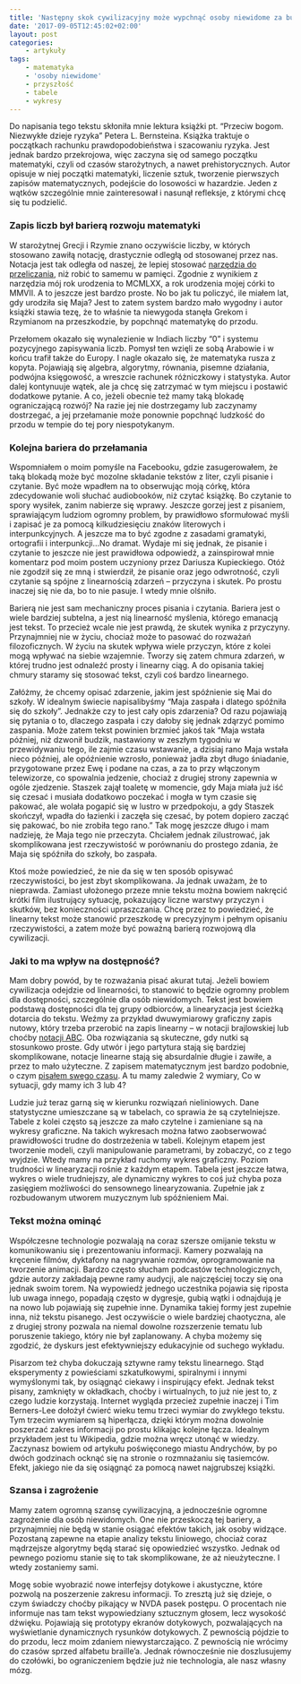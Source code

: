 ```yaml
---
title: 'Następny skok cywilizacyjny może wypchnąć osoby niewidome za burtę'
date: '2017-09-05T12:45:02+02:00'
layout: post
categories:
    - artykuły
tags:
    - matematyka
    - 'osoby niewidome'
    - przyszłość
    - tabele
    - wykresy
---
```


Do napisania tego tekstu skłoniła mnie lektura książki pt. “Przeciw bogom. Niezwykłe dzieje ryzyka” Petera L. Bernsteina. Książka traktuje o początkach rachunku prawdopodobieństwa i szacowaniu ryzyka. Jest jednak bardzo przekrojowa, więc zaczyna się od samego początku matematyki, czyli od czasów starożytnych, a nawet prehistorycznych. Autor opisuje w niej początki matematyki, liczenie sztuk, tworzenie pierwszych zapisów matematycznych, podejście do losowości w hazardzie. Jeden z wątków szczególnie mnie zainteresował i nasunął refleksje, z którymi chcę się tu podzielić.

### Zapis liczb był barierą rozwoju matematyki

W starożytnej Grecji i Rzymie znano oczywiście liczby, w których stosowano zawiłą notację, drastycznie odległą od stosowanej przez nas. Notacja jest tak odległa od naszej, że lepiej stosować [narzędzia do przeliczania](http://lacina.globalnie.com.pl/liczby-rzymskie/), niż robić to samemu w pamięci. Zgodnie z wynikiem z narzędzia mój rok urodzenia to MCMLXX, a rok urodzenia mojej córki to MMVII. A to jeszcze jest bardzo proste. No bo jak tu policzyć, ile miałem lat, gdy urodziła się Maja? Jest to zatem system bardzo mało wygodny i autor książki stawia tezę, że to właśnie ta niewygoda stanęła Grekom i Rzymianom na przeszkodzie, by popchnąć matematykę do przodu.

Przełomem okazało się wynalezienie w Indiach liczby “0” i systemu pozycyjnego zapisywania liczb. Pomysł ten wzięli ze sobą Arabowie i w końcu trafił także do Europy. I nagle okazało się, że matematyka rusza z kopyta. Pojawiają się algebra, algorytmy, równania, pisemne działania, podwójna księgowość, a wreszcie rachunek różniczkowy i statystyka. Autor dalej kontynuuje wątek, ale ja chcę się zatrzymać w tym miejscu i postawić dodatkowe pytanie. A co, jeżeli obecnie też mamy taką blokadę ograniczającą rozwój? Na razie jej nie dostrzegamy lub zaczynamy dostrzegać, a jej przełamanie może ponownie popchnąć ludzkość do przodu w tempie do tej pory niespotykanym.

### Kolejna bariera do przełamania

Wspomniałem o moim pomyśle na Facebooku, gdzie zasugerowałem, że taką blokadą może być mozolne składanie tekstów z liter, czyli pisanie i czytanie. Być może wpadłem na to obserwując moją córkę, która zdecydowanie woli słuchać audiobooków, niż czytać książkę. Bo czytanie to spory wysiłek, zanim nabierze się wprawy. Jeszcze gorzej jest z pisaniem, sprawiającym ludziom ogromny problem, by prawidłowo sformułować myśli i zapisać je za pomocą kilkudziesięciu znaków literowych i interpunkcyjnych. A jeszcze ma to być zgodne z zasadami gramatyki, ortografii i interpunkcji…No dramat. Wydaje mi się jednak, że pisanie i czytanie to jeszcze nie jest prawidłowa odpowiedź, a zainspirował mnie komentarz pod moim postem uczyniony przez Dariusza Kupieckiego. Otóż nie zgodził się ze mną i stwierdził, że pisanie oraz jego odwrotność, czyli czytanie są spójne z linearnością zdarzeń – przyczyna i skutek. Po prostu inaczej się nie da, bo to nie pasuje. I wtedy mnie olśniło.

Barierą nie jest sam mechaniczny proces pisania i czytania. Bariera jest o wiele bardziej subtelna, a jest nią linearność myślenia, którego emanacją jest tekst. To przecież wcale nie jest prawdą, że skutek wynika z przyczyny. Przynajmniej nie w życiu, chociaż może to pasować do rozważań filozoficznych. W życiu na skutek wpływa wiele przyczyn, które z kolei mogą wpływać na siebie wzajemnie. Tworzy się zatem chmura zdarzeń, w której trudno jest odnaleźć prosty i linearny ciąg. A do opisania takiej chmury staramy się stosować tekst, czyli coś bardzo linearnego.

Załóżmy, że chcemy opisać zdarzenie, jakim jest spóźnienie się Mai do szkoły. W idealnym świecie napisalibyśmy “Maja zaspała i dlatego spóźniła się do szkoły”. Jednakże czy to jest cały opis zdarzenia? Od razu pojawiają się pytania o to, dlaczego zaspała i czy dałoby się jednak zdąrzyć pomimo zaspania. Może zatem tekst powinien brzmieć jakoś tak “Maja wstała później, niż dzwonił budzik, nastawiony w zeszłym tygodniu w przewidywaniu tego, ile zajmie czasu wstawanie, a dzisiaj rano Maja wstała nieco później, ale opóźnienie wzrosło, ponieważ jadła zbyt długo śniadanie, przygotowane przez Ewę i podane na czas, a za to przy włączonym telewizorze, co spowalnia jedzenie, chociaż z drugiej strony zapewnia w ogóle zjedzenie. Staszek zajął toaletę w momencie, gdy Maja miała już iść się czesać i musiała dodatkowo poczekać i mogła w tym czasie się pakować, ale wolała pogapić się w lustro w przedpokoju, a gdy Staszek skończył, wpadła do łazienki i zaczęła się czesać, by potem dopiero zacząć się pakować, bo nie zrobiła tego rano.” Tak mogę jeszcze długo i mam nadzieję, że Maja tego nie przeczyta. Chciałem jednak zilustrować, jak skomplikowana jest rzeczywistość w porównaniu do prostego zdania, że Maja się spóźniła do szkoły, bo zaspała.

Ktoś może powiedzieć, że nie da się w ten sposób opisywać rzeczywistości, bo jest zbyt skomplikowana. Ja jednak uważam, że to nieprawda. Zamiast ułożonego przeze mnie tekstu można bowiem nakręcić krótki film ilustrujący sytuację, pokazujący liczne warstwy przyczyn i skutków, bez konieczności upraszczania. Chcę przez to powiedzieć, że linearny tekst może stanowić przeszkodę w precyzyjnym i pełnym opisaniu rzeczywistości, a zatem może być poważną barierą rozwojową dla cywilizacji.

### Jaki to ma wpływ na dostępność?

Mam dobry powód, by te rozważania pisać akurat tutaj. Jeżeli bowiem cywilizacja odejdzie od linearności, to stanowić to będzie ogromny problem dla dostępności, szczególnie dla osób niewidomych. Tekst jest bowiem podstawą dostępności dla tej grupy odbiorców, a linearyzacja jest ścieżką dotarcia do tekstu. Weźmy za przykład dwuwymiarowy graficzny zapis nutowy, który trzeba przerobić na zapis linearny – w notacji brajlowskiej lub choćby [notacji ABC](http://abcnotation.com/). Oba rozwiązania są skuteczne, gdy nutki są stosunkowo proste. Gdy utwór i jego partytura stają się bardziej skomplikowane, notacje linearne stają się absurdalnie długie i zawiłe, a przez to mało użyteczne. Z zapisem matematycznym jest bardzo podobnie, o czym [pisałem swego czasu](http://informaton.pl/artykuly/nie-jest-latwo-udostepniac-matematyke/). A tu mamy zaledwie 2 wymiary, Co w sytuacji, gdy mamy ich 3 lub 4?

Ludzie już teraz garną się w kierunku rozwiązań nieliniowych. Dane statystyczne umieszczane są w tabelach, co sprawia że są czytelniejsze. Tabele z kolei często są jeszcze za mało czytelne i zamieniane są na wykresy graficzne. Na takich wykresach można łatwo zaobserwować prawidłowości trudne do dostrzeżenia w tabeli. Kolejnym etapem jest tworzenie modeli, czyli manipulowanie parametrami, by zobaczyć, co z tego wyjdzie. Wtedy mamy na przykład ruchomy wykres graficzny. Poziom trudności w linearyzacji rośnie z każdym etapem. Tabela jest jeszcze łatwa, wykres o wiele trudniejszy, ale dynamiczny wykres to coś już chyba poza zasięgiem możliwości do sensownego linearyzowania. Zupełnie jak z rozbudowanym utworem muzycznym lub spóźnieniem Mai.

### Tekst można ominąć

Współczesne technologie pozwalają na coraz szersze omijanie tekstu w komunikowaniu się i prezentowaniu informacji. Kamery pozwalają na kręcenie filmów, dyktafony na nagrywanie rozmów, oprogramowanie na tworzenie animacji. Bardzo często słucham podcastów technologicznych, gdzie autorzy zakładają pewne ramy audycji, ale najczęściej toczy się ona jednak swoim torem. Na wypowiedź jednego uczestnika pojawia się riposta lub uwaga innego, popadają często w dygresje, gubią wątki i odnajdują je na nowo lub pojawiają się zupełnie inne. Dynamika takiej formy jest zupełnie inna, niż tekstu pisanego. Jest oczywiście o wiele bardziej chaotyczna, ale z drugiej strony pozwala na niemal dowolne rozszerzenie tematu lub poruszenie takiego, który nie był zaplanowany. A chyba możemy się zgodzić, że dyskurs jest efektywniejszy edukacyjnie od suchego wykładu.

Pisarzom też chyba dokuczają sztywne ramy tekstu linearnego. Stąd eksperymenty z powieściami szkatułkowymi, spiralnymi i innymi wymyślonymi tak, by osiągnąć ciekawy i inspirujący efekt. Jednak tekst pisany, zamknięty w okładkach, choćby i wirtualnych, to już nie jest to, z czego ludzie korzystają. Internet wygląda przecież zupełnie inaczej i Tim Berners-Lee dołożył ćwierć wieku temu trzeci wymiar do zwykłego tekstu. Tym trzecim wymiarem są hiperłącza, dzięki którym można dowolnie poszerzać zakres informacji po prostu klikając kolejne łącza. Idealnym przykładem jest tu Wikipedia, gdzie można wręcz utonąć w wiedzy. Zaczynasz bowiem od artykułu poświęconego miastu Andrychów, by po dwóch godzinach ocknąć się na stronie o rozmnażaniu się tasiemców. Efekt, jakiego nie da się osiągnąć za pomocą nawet najgrubszej książki.

### Szansa i zagrożenie

Mamy zatem ogromną szansę cywilizacyjną, a jednocześnie ogromne zagrożenie dla osób niewidomych. One nie przeskoczą tej bariery, a przynajmniej nie będą w stanie osiągać efektów takich, jak osoby widzące. Pozostaną zapewne na etapie analizy tekstu liniowego, chociaż coraz mądrzejsze algorytmy będą starać się opowiedzieć wszystko. Jednak od pewnego poziomu stanie się to tak skomplikowane, że aż nieużyteczne. I wtedy zostaniemy sami.

Mogę sobie wyobrazić nowe interfejsy dotykowe i akustyczne, które pozwolą na poszerzenie zakresu informacji. To zresztą już się dzieje, o czym świadczy choćby pikający w NVDA pasek postępu. O procentach nie informuje nas tam tekst wypowiedziany sztucznym głosem, lecz wysokość dźwięku. Pojawiają się prototypy ekranów dotykowych, pozwalających na wyświetlanie dynamicznych rysunków dotykowych. Z pewnością pójdzie to do przodu, lecz moim zdaniem niewystarczająco. Z pewnością nie wrócimy do czasów sprzed alfabetu braille’a. Jednak równocześnie nie doszlusujemy do czołówki, bo ograniczeniem będzie już nie technologia, ale nasz własny mózg.
